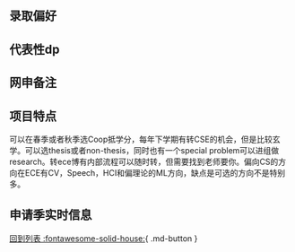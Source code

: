 ## 录取偏好

## 代表性dp

## 网申备注

## 项目特点

可以在春季或者秋季选Coop抵学分，每年下学期有转CSE的机会，但是比较玄学。可以选thesis或者non-thesis，同时也有一个special problem可以进组做research。转ece博有内部流程可以随时转，但需要找到老师要你。偏向CS的方向在ECE有CV，Speech，HCI和偏理论的ML方向，缺点是可选的方向不是特别多。

## 申请季实时信息

[回到列表 :fontawesome-solid-house:](../选校梯度.md){ .md-button }
